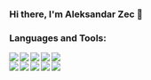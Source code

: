 ### Hi there, I'm Aleksandar Zec 👋

<!--
**acikaz/acikaz** is a ✨ _special_ ✨ repository because its `README.md` (this file) appears on your GitHub profile.

Here are some ideas to get you started:

- 🔭 I’m currently working on ...
- 🌱 I’m currently learning ...
- 👯 I’m looking to collaborate on ...
- 🤔 I’m looking for help with ...
- 💬 Ask me about ...
- 📫 How to reach me: ...
- 😄 Pronouns: ...
- ⚡ Fun fact: ...
-->
### Languages and Tools:
<img align="left" src="https://img.shields.io/badge/Python-14354C?style=for-the-badge&logo=python&logoColor=white" />
<img align="left" src="https://img.shields.io/badge/Django-092E20?style=for-the-badge&logo=django&logoColor=white" />
<img align="left" src="https://img.shields.io/badge/JavaScript-F7DF1E?style=for-the-badge&logo=javascript&logoColor=black" />
<img align="left" src="https://img.shields.io/badge/HTML5-E34F26?style=for-the-badge&logo=html5&logoColor=white" />
<img align="left" src="https://img.shields.io/badge/CSS3-1572B6?style=for-the-badge&logo=css3&logoColor=white" />
<br>

<img align="left" src="https://img.shields.io/badge/Amazon_AWS-232F3E?style=for-the-badge&logo=amazon-aws&logoColor=white" />
<img align="left" src="https://img.shields.io/badge/Bootstrap-563D7C?style=for-the-badge&logo=bootstrap&logoColor=white" />
<img align="left" src="https://img.shields.io/badge/PHP-777BB4?style=for-the-badge&logo=php&logoColor=white" />
<img align="left" src="https://img.shields.io/badge/MySQL-00000F?style=for-the-badge&logo=mysql&logoColor=white" />
<img align="left" src="https://img.shields.io/badge/SQLite-07405E?style=for-the-badge&logo=sqlite&logoColor=white" />
